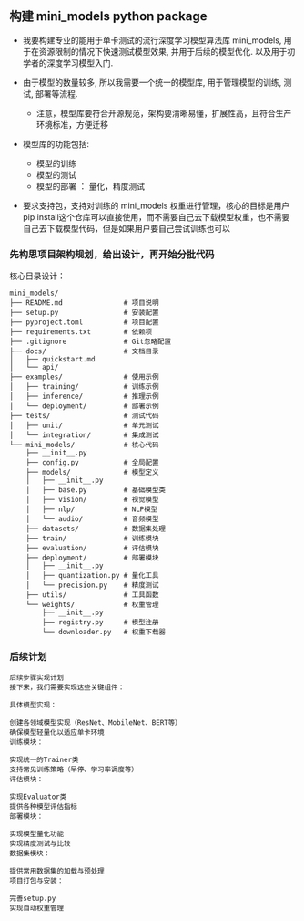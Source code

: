 ## 构建 mini_models python package

- 我要构建专业的能用于单卡测试的流行深度学习模型算法库 mini_models, 用于在资源限制的情况下快速测试模型效果, 并用于后续的模型优化. 以及用于初学者的深度学习模型入门.

- 由于模型的数量较多, 所以我需要一个统一的模型库, 用于管理模型的训练, 测试, 部署等流程.
  - 注意，模型库要符合开源规范，架构要清晰易懂，扩展性高，且符合生产环境标准，方便迁移

- 模型库的功能包括:
  - 模型的训练
  - 模型的测试
  - 模型的部署 ： 量化，精度测试

- 要求支持包，支持对训练的 mini_models 权重进行管理，核心的目标是用户pip install这个仓库可以直接使用，而不需要自己去下载模型权重，也不需要自己去下载模型代码，但是如果用户要自己尝试训练也可以

### 先构思项目架构规划，给出设计，再开始分批代码


核心目录设计：
```
mini_models/
├── README.md               # 项目说明
├── setup.py                # 安装配置
├── pyproject.toml          # 项目配置
├── requirements.txt        # 依赖项
├── .gitignore              # Git忽略配置
├── docs/                   # 文档目录
│   ├── quickstart.md       
│   └── api/
├── examples/               # 使用示例
│   ├── training/           # 训练示例
│   ├── inference/          # 推理示例
│   └── deployment/         # 部署示例
├── tests/                  # 测试代码
│   ├── unit/               # 单元测试
│   └── integration/        # 集成测试
└── mini_models/            # 核心代码
    ├── __init__.py
    ├── config.py           # 全局配置
    ├── models/             # 模型定义
    │   ├── __init__.py
    │   ├── base.py         # 基础模型类
    │   ├── vision/         # 视觉模型
    │   ├── nlp/            # NLP模型
    │   └── audio/          # 音频模型
    ├── datasets/           # 数据集处理
    ├── train/              # 训练模块
    ├── evaluation/         # 评估模块
    ├── deployment/         # 部署模块
    │   ├── __init__.py
    │   ├── quantization.py # 量化工具
    │   └── precision.py    # 精度测试
    ├── utils/              # 工具函数
    └── weights/            # 权重管理
        ├── __init__.py
        ├── registry.py     # 模型注册
        └── downloader.py   # 权重下载器
```

### 后续计划
```
后续步骤实现计划
接下来，我们需要实现这些关键组件：

具体模型实现：

创建各领域模型实现（ResNet、MobileNet、BERT等）
确保模型轻量化以适应单卡环境
训练模块：

实现统一的Trainer类
支持常见训练策略（早停、学习率调度等）
评估模块：

实现Evaluator类
提供各种模型评估指标
部署模块：

实现模型量化功能
实现精度测试与比较
数据集模块：

提供常用数据集的加载与预处理
项目打包与安装：

完善setup.py
实现自动权重管理
```

